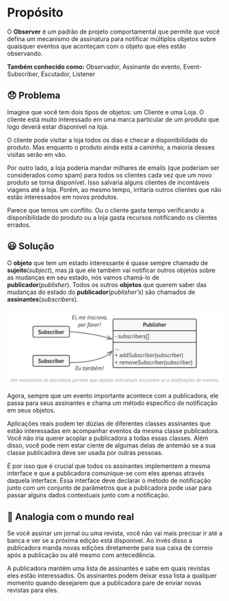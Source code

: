 # Propósito
O **Observer** é um padrão de projeto comportamental que permite que você defina um mecanismo de assinatura para notificar múltiplos objetos sobre quaisquer eventos que aconteçam com o objeto que eles estão observando.

**Também conhecido como:** Observador, Assinante do evento, Event-Subscriber, Escutador, Listener

## 😞 Problema

Imagine que você tem dois tipos de objetos: um Cliente e uma Loja. O cliente está muito interessado em uma marca particular de um produto que logo deverá estar disponível na loja.

O cliente pode visitar a loja todos os dias e checar a disponibilidade do produto. Mas enquanto o produto ainda está a caminho, a maioria desses visitas serão em vão.

Por outro lado, a loja poderia mandar milhares de emails (que poderiam ser considerados como spam) para todos os clientes cada vez que um novo produto se torna disponível. Isso salvaria alguns clientes de incontáveis viagens até a loja. Porém, ao mesmo tempo, irritaria outros clientes que não estão interessados em novos produtos.

Parece que temos um conflito. Ou o cliente gasta tempo verificando a disponibilidade do produto ou a loja gasta recursos notificando os clientes errados.

## 😃 Solução

O **objeto** que tem um estado interessante é quase sempre chamado de **sujeito**(_subject_), mas já que ele também vai notificar outros objetos sobre as mudanças em seu estado, nós vamos chamá-lo de **publicador**(_publisher_). Todos os outros **objetos** que querem saber das mudanças do estado do **publicador**(_publisher’s_) são chamados de **assinantes**(_subscribers_).

![](imagens/Observer.png)

Agora, sempre que um evento importante acontece com a publicadora, ele passa para seus assinantes e chama um método específico de notificação em seus objetos.

Aplicações reais podem ter dúzias de diferentes classes assinantes que estão interessadas em acompanhar eventos da mesma classe publicadora. Você não iria querer acoplar a publicadora a todas essas classes. Além disso, você pode nem estar ciente de algumas delas de antemão se a sua classe publicadora deve ser usada por outras pessoas.

É por isso que é crucial que todos os assinantes implementem a mesma interface e que a publicadora comunique-se com eles apenas através daquela interface. Essa interface deve declarar o método de notificação junto com um conjunto de parâmetros que a publicadora pode usar para passar alguns dados contextuais junto com a notificação.

## 🏤 Analogia com o mundo real
Se você assinar um jornal ou uma revista, você não vai mais precisar ir até a banca e ver se a próxima edição está disponível. Ao invés disso a publicadora manda novas edições diretamente para sua caixa de correio após a publicação ou até mesmo com antecedência.

A publicadora mantém uma lista de assinantes e sabe em quais revistas eles estão interessados. Os assinantes podem deixar essa lista a qualquer momento quando desejarem que a publicadora pare de enviar novas revistas para eles.
